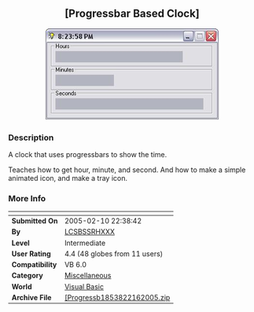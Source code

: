﻿<div align="center">

## \[Progressbar Based Clock\]

<img src="PIC2005216223026318.JPG">
</div>

### Description

A clock that uses progressbars to show the time.

Teaches how to get hour, minute, and second. And how to make a simple animated icon, and make a tray icon.
 
### More Info
 


<span>             |<span>
---                |---
**Submitted On**   |2005-02-10 22:38:42
**By**             |[LCSBSSRHXXX](https://github.com/Planet-Source-Code/PSCIndex/blob/master/ByAuthor/lcsbssrhxxx.md)
**Level**          |Intermediate
**User Rating**    |4.4 (48 globes from 11 users)
**Compatibility**  |VB 6\.0
**Category**       |[Miscellaneous](https://github.com/Planet-Source-Code/PSCIndex/blob/master/ByCategory/miscellaneous__1-1.md)
**World**          |[Visual Basic](https://github.com/Planet-Source-Code/PSCIndex/blob/master/ByWorld/visual-basic.md)
**Archive File**   |[\[Progressb1853822162005\.zip](https://github.com/Planet-Source-Code/lcsbssrhxxx-progressbar-based-clock__1-58961/archive/master.zip)








